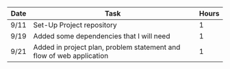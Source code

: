 | Date  | Task | Hours |
| ------------- | ------------- | ------------- |
| 9/11  | Set-Up Project repository  | 1  |
| 9/19  | Added some dependencies that I will need | 1  |
| 9/21  | Added in project plan, problem statement and flow of web application | 1  |